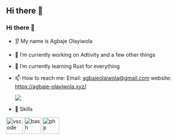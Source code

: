 ## Hi there 👋

### Hi there 👋
* 👂 My name is Agbaje Olayiwola
* 🔭 I’m currently working on Adtivity and a few other things
* 🌱 I’m currently learning Rust for everything
* 📫 How to reach me: Email: agbajeolaiwola@gmail.com website: https://agbaje-olayiwola.xyz/

  <img src="https://capsule-render.vercel.app/api?text=Hey Everyone!🕹️&animation=fadeIn&type=waving&color=gradient&height=100"/>
* 🌱 Skills
<img src="https://cdn.jsdelivr.net/gh/devicons/devicon/icons/vscode/vscode-original.svg" alt="vscode" width="45" height="45"/>
<img src="https://cdn.jsdelivr.net/gh/devicons/devicon/icons/bash/bash-original.svg" alt="bash" width="45" height="45"/>
<img src="https://cdn.jsdelivr.net/gh/devicons/devicon/icons/php/php-original.svg" alt="php" width="45" height="45"/>

